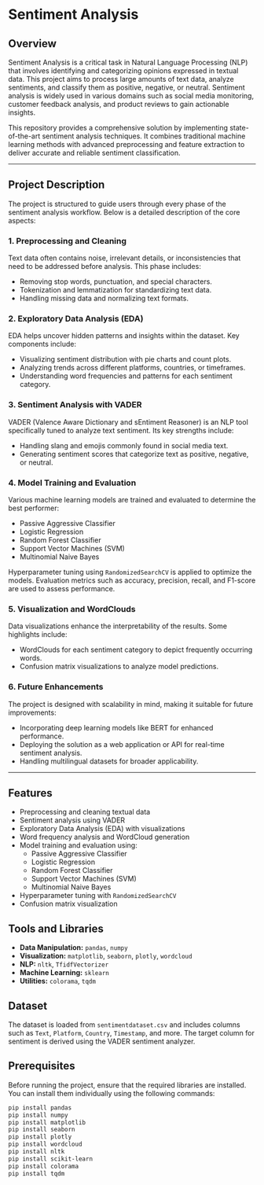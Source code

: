 # Sentiment Analysis

## Overview
Sentiment Analysis is a critical task in Natural Language Processing (NLP) that involves identifying and categorizing opinions expressed in textual data. This project aims to process large amounts of text data, analyze sentiments, and classify them as positive, negative, or neutral. Sentiment analysis is widely used in various domains such as social media monitoring, customer feedback analysis, and product reviews to gain actionable insights.

This repository provides a comprehensive solution by implementing state-of-the-art sentiment analysis techniques. It combines traditional machine learning methods with advanced preprocessing and feature extraction to deliver accurate and reliable sentiment classification.

---

## Project Description
The project is structured to guide users through every phase of the sentiment analysis workflow. Below is a detailed description of the core aspects:

### 1. **Preprocessing and Cleaning**
   Text data often contains noise, irrelevant details, or inconsistencies that need to be addressed before analysis. This phase includes:
   - Removing stop words, punctuation, and special characters.
   - Tokenization and lemmatization for standardizing text data.
   - Handling missing data and normalizing text formats.

### 2. **Exploratory Data Analysis (EDA)**
   EDA helps uncover hidden patterns and insights within the dataset. Key components include:
   - Visualizing sentiment distribution with pie charts and count plots.
   - Analyzing trends across different platforms, countries, or timeframes.
   - Understanding word frequencies and patterns for each sentiment category.

### 3. **Sentiment Analysis with VADER**
   VADER (Valence Aware Dictionary and sEntiment Reasoner) is an NLP tool specifically tuned to analyze text sentiment. Its key strengths include:
   - Handling slang and emojis commonly found in social media text.
   - Generating sentiment scores that categorize text as positive, negative, or neutral.

### 4. **Model Training and Evaluation**
   Various machine learning models are trained and evaluated to determine the best performer:
   - Passive Aggressive Classifier
   - Logistic Regression
   - Random Forest Classifier
   - Support Vector Machines (SVM)
   - Multinomial Naive Bayes

   Hyperparameter tuning using `RandomizedSearchCV` is applied to optimize the models. Evaluation metrics such as accuracy, precision, recall, and F1-score are used to assess performance.

### 5. **Visualization and WordClouds**
   Data visualizations enhance the interpretability of the results. Some highlights include:
   - WordClouds for each sentiment category to depict frequently occurring words.
   - Confusion matrix visualizations to analyze model predictions.

### 6. **Future Enhancements**
   The project is designed with scalability in mind, making it suitable for future improvements:
   - Incorporating deep learning models like BERT for enhanced performance.
   - Deploying the solution as a web application or API for real-time sentiment analysis.
   - Handling multilingual datasets for broader applicability.

---

## Features
- Preprocessing and cleaning textual data
- Sentiment analysis using VADER
- Exploratory Data Analysis (EDA) with visualizations
- Word frequency analysis and WordCloud generation
- Model training and evaluation using:
  - Passive Aggressive Classifier
  - Logistic Regression
  - Random Forest Classifier
  - Support Vector Machines (SVM)
  - Multinomial Naive Bayes
- Hyperparameter tuning with `RandomizedSearchCV`
- Confusion matrix visualization

## Tools and Libraries
- **Data Manipulation:** `pandas`, `numpy`
- **Visualization:** `matplotlib`, `seaborn`, `plotly`, `wordcloud`
- **NLP:** `nltk`, `TfidfVectorizer`
- **Machine Learning:** `sklearn`
- **Utilities:** `colorama`, `tqdm`

## Dataset
The dataset is loaded from `sentimentdataset.csv` and includes columns such as `Text`, `Platform`, `Country`, `Timestamp`, and more. The target column for sentiment is derived using the VADER sentiment analyzer.

## Prerequisites

Before running the project, ensure that the required libraries are installed. You can install them individually using the following commands:
```bash 
pip install pandas
pip install numpy
pip install matplotlib
pip install seaborn
pip install plotly
pip install wordcloud
pip install nltk
pip install scikit-learn
pip install colorama
pip install tqdm

